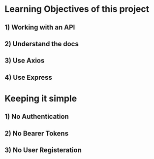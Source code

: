 # Learning Objectives of this project
## 1) Working with an API
## 2) Understand the docs
## 3) Use Axios
## 4) Use Express

# Keeping it simple 
## 1) No Authentication
## 2) No Bearer Tokens 
## 3) No User Registeration
